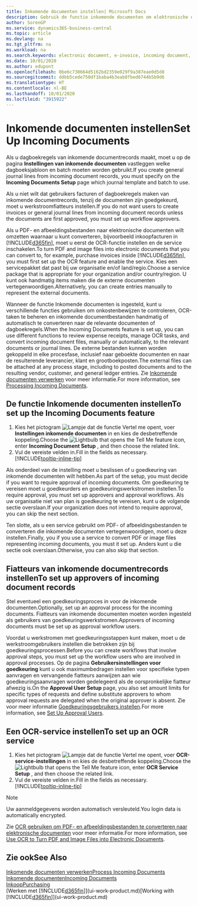 ```yaml
---
title: Inkomende documenten instellen| Microsoft Docs
description: Gebruik de functie inkomende documenten om elektronische documenten te maken, OCR-taken te beheren, facturen te importeren en afbeeldingsbestanden te converteren.
author: SorenGP
ms.service: dynamics365-business-central
ms.topic: article
ms.devlang: na
ms.tgt_pltfrm: na
ms.workload: na
ms.search.keywords: electronic document, e-invoice, incoming document, OCR, ecommerce, document exchange, import invoice
ms.date: 10/01/2020
ms.author: edupont
ms.openlocfilehash: 0be6c730664d5162bd2359e029f9a387eae0d5d8
ms.sourcegitcommit: ddbb5cede750df1baba4b3eab8fbed6744b5b9d6
ms.translationtype: HT
ms.contentlocale: nl-BE
ms.lasthandoff: 10/01/2020
ms.locfileid: "3915922"
---
```

# <a name="set-up-incoming-documents"></a><span data-ttu-id="ca7e6-103">Inkomende documenten instellen</span><span class="sxs-lookup"><span data-stu-id="ca7e6-103">Set Up Incoming Documents</span></span>

<span data-ttu-id="ca7e6-104">Als u dagboekregels van inkomende documentrecords maakt, moet u op de pagina **Instellingen van inkomende documenten** vastleggen welke dagboeksjabloon en batch moeten worden gebruikt.</span><span class="sxs-lookup"><span data-stu-id="ca7e6-104">If you create general journal lines from incoming document records, you must specify on the **Incoming Documents Setup** page which journal template and batch to use.</span></span>

<span data-ttu-id="ca7e6-105">Als u niet wilt dat gebruikers facturen of dagboekregels maken van inkomende documentrecords, tenzij de documenten zijn goedgekeurd, moet u werkstroomfiatteurs instellen.</span><span class="sxs-lookup"><span data-stu-id="ca7e6-105">If you do not want users to create invoices or general journal lines from incoming document records unless the documents are first approved, you must set up workflow approvers.</span></span>

<span data-ttu-id="ca7e6-106">Als u PDF- en afbeeldingsbestanden naar elektronische documenten wilt omzetten waarnaar u kunt converteren, bijvoorbeeld inkoopfacturen in [!INCLUDE[d365fin](includes/d365fin_md.md)], moet u eerst de OCR-functie instellen en de service inschakelen.</span><span class="sxs-lookup"><span data-stu-id="ca7e6-106">To turn PDF and image files into electronic documents that you can convert to, for example, purchase invoices inside [!INCLUDE[d365fin](includes/d365fin_md.md)], you must first set up the OCR feature and enable the service.</span></span> <span data-ttu-id="ca7e6-107">Kies een servicepakket dat past bij uw organisatie en/of land/regio.</span><span class="sxs-lookup"><span data-stu-id="ca7e6-107">Choose a service package that is appropriate for your organization and/or country/region.</span></span> <span data-ttu-id="ca7e6-108">U kunt ook handmatig items maken die de externe documenten vertegenwoordigen.</span><span class="sxs-lookup"><span data-stu-id="ca7e6-108">Alternatively, you can create entries manually to represent the external documents.</span></span>  

<span data-ttu-id="ca7e6-109">Wanneer de functie Inkomende documenten is ingesteld, kunt u verschillende functies gebruiken om onkostenbewijzen te controleren, OCR-taken te beheren en inkomende documentbestanden handmatig of automatisch te converteren naar de relevante documenten of dagboekregels.</span><span class="sxs-lookup"><span data-stu-id="ca7e6-109">When the Incoming Documents feature is set up, you can use different functions to review expense receipts, manage OCR tasks, and convert incoming document files, manually or automatically, to the relevant documents or journal lines.</span></span> <span data-ttu-id="ca7e6-110">De externe bestanden kunnen worden gekoppeld in elke procesfase, inclusief naar geboekte documenten en naar de resulterende leverancier, klant en grootboekposten.</span><span class="sxs-lookup"><span data-stu-id="ca7e6-110">The external files can be attached at any process stage, including to posted documents and to the resulting vendor, customer, and general ledger entries.</span></span> <span data-ttu-id="ca7e6-111">Zie [Inkomende documenten verwerken](across-process-income-documents.md) voor meer informatie.</span><span class="sxs-lookup"><span data-stu-id="ca7e6-111">For more information, see [Processing Incoming Documents](across-process-income-documents.md).</span></span>

## <a name="to-set-up-the-incoming-documents-feature"></a><span data-ttu-id="ca7e6-112">De functie Inkomende documenten instellen</span><span class="sxs-lookup"><span data-stu-id="ca7e6-112">To set up the Incoming Documents feature</span></span>

1. <span data-ttu-id="ca7e6-113">Kies het pictogram ![Lampje dat de functie Vertel me opent](media/ui-search/search_small.png "Vertel me wat u wilt doen"), voer **Instellingen inkomende documenten** in en kies de desbetreffende koppeling.</span><span class="sxs-lookup"><span data-stu-id="ca7e6-113">Choose the ![Lightbulb that opens the Tell Me feature](media/ui-search/search_small.png "Tell me what you want to do") icon, enter **Incoming Document Setup** , and then choose the related link.</span></span>
2. <span data-ttu-id="ca7e6-114">Vul de vereiste velden in.</span><span class="sxs-lookup"><span data-stu-id="ca7e6-114">Fill in the fields as necessary.</span></span> [!INCLUDE[tooltip-inline-tip](includes/tooltip-inline-tip_md.md)]

<span data-ttu-id="ca7e6-115">Als onderdeel van de instelling moet u beslissen of u goedkeuring van inkomende documenten wilt hebben.</span><span class="sxs-lookup"><span data-stu-id="ca7e6-115">As part of the setup, you must decide if you want to require approval of incoming documents.</span></span> <span data-ttu-id="ca7e6-116">Om goedkeuring te vereisen moet u goedkeurders en goedkeuringswerkstromen instellen.</span><span class="sxs-lookup"><span data-stu-id="ca7e6-116">To require approval, you must set up approvers and approval workflows.</span></span> <span data-ttu-id="ca7e6-117">Als uw organisatie niet van plan is goedkeuring te vereisen, kunt u de volgende sectie overslaan.</span><span class="sxs-lookup"><span data-stu-id="ca7e6-117">If your organization does not intend to require approval, you can skip the next section.</span></span>  

<span data-ttu-id="ca7e6-118">Ten slotte, als u een service gebruikt om PDF- of afbeeldingsbestanden te converteren die inkomende documenten vertegenwoordigen, moet u deze instellen.</span><span class="sxs-lookup"><span data-stu-id="ca7e6-118">Finally, you if you use a service to convert PDF or image files representing incoming documents, you must it set up.</span></span> <span data-ttu-id="ca7e6-119">Anders kunt u die sectie ook overslaan.</span><span class="sxs-lookup"><span data-stu-id="ca7e6-119">Otherwise, you can also skip that section.</span></span>  

## <a name="to-set-up-approvers-of-incoming-document-records"></a><span data-ttu-id="ca7e6-120">Fiatteurs van inkomende documentrecords instellen</span><span class="sxs-lookup"><span data-stu-id="ca7e6-120">To set up approvers of incoming document records</span></span>

<span data-ttu-id="ca7e6-121">Stel eventueel een goedkeuringsproces in voor de inkomende documenten.</span><span class="sxs-lookup"><span data-stu-id="ca7e6-121">Optionally, set up an approval process for the incoming documents.</span></span> <span data-ttu-id="ca7e6-122">Fiatteurs van inkomende documenten moeten worden ingesteld als gebruikers van goedkeuringswerkstromen.</span><span class="sxs-lookup"><span data-stu-id="ca7e6-122">Approvers of incoming documents must be set up as approval workflow users.</span></span>

<span data-ttu-id="ca7e6-123">Voordat u werkstromen met goedkeuringsstappen kunt maken, moet u de werkstroomgebruikers instellen die betrokken zijn bij goedkeuringsprocessen.</span><span class="sxs-lookup"><span data-stu-id="ca7e6-123">Before you can create workflows that involve approval steps, you must set up the workflow users who are involved in approval processes.</span></span> <span data-ttu-id="ca7e6-124">Op de pagina **Gebruikersinstellingen voor goedkeuring** kunt u ook maximumbedragen instellen voor specifieke typen aanvragen en vervangende fiatteurs aanwijzen aan wie goedkeuringsaanvragen worden gedelegeerd als de oorspronkelijke fiatteur afwezig is.</span><span class="sxs-lookup"><span data-stu-id="ca7e6-124">On the **Approval User Setup** page, you also set amount limits for specific types of requests and define substitute approvers to whom approval requests are delegated when the original approver is absent.</span></span> <span data-ttu-id="ca7e6-125">Zie voor meer informatie [Goedkeuringsgebruikers instellen](across-how-to-set-up-approval-users.md).</span><span class="sxs-lookup"><span data-stu-id="ca7e6-125">For more information, see [Set Up Approval Users](across-how-to-set-up-approval-users.md).</span></span>

## <a name="to-set-up-an-ocr-service"></a><span data-ttu-id="ca7e6-126">Een OCR-service instellen</span><span class="sxs-lookup"><span data-stu-id="ca7e6-126">To set up an OCR service</span></span>

1. <span data-ttu-id="ca7e6-127">Kies het pictogram ![Lampje dat de functie Vertel me opent](media/ui-search/search_small.png "Vertel me wat u wilt doen"), voer **OCR-service-instellingen** in en kies de desbetreffende koppeling.</span><span class="sxs-lookup"><span data-stu-id="ca7e6-127">Choose the ![Lightbulb that opens the Tell Me feature](media/ui-search/search_small.png "Tell me what you want to do") icon, enter **OCR Service Setup** , and then choose the related link.</span></span>
2. <span data-ttu-id="ca7e6-128">Vul de vereiste velden in.</span><span class="sxs-lookup"><span data-stu-id="ca7e6-128">Fill in the fields as necessary.</span></span> [!INCLUDE[tooltip-inline-tip](includes/tooltip-inline-tip_md.md)]

> [!NOTE]  
> <span data-ttu-id="ca7e6-129">Uw aanmeldgegevens worden automatisch versleuteld.</span><span class="sxs-lookup"><span data-stu-id="ca7e6-129">You login data is automatically encrypted.</span></span>

<span data-ttu-id="ca7e6-130">Zie [OCR gebruiken om PDF- en afbeeldingsbestanden te converteren naar elektronische documenten](across-how-use-ocr-pdf-images-files.md) voor meer informatie.</span><span class="sxs-lookup"><span data-stu-id="ca7e6-130">For more information, see [Use OCR to Turn PDF and Image Files into Electronic Documents](across-how-use-ocr-pdf-images-files.md).</span></span>  

## <a name="see-also"></a><span data-ttu-id="ca7e6-131">Zie ook</span><span class="sxs-lookup"><span data-stu-id="ca7e6-131">See Also</span></span>

[<span data-ttu-id="ca7e6-132">Inkomende documenten verwerken</span><span class="sxs-lookup"><span data-stu-id="ca7e6-132">Process Incoming Documents</span></span>](across-process-income-documents.md)  
[<span data-ttu-id="ca7e6-133">Inkomende documenten</span><span class="sxs-lookup"><span data-stu-id="ca7e6-133">Incoming Documents</span></span>](across-income-documents.md)  
[<span data-ttu-id="ca7e6-134">Inkoop</span><span class="sxs-lookup"><span data-stu-id="ca7e6-134">Purchasing</span></span>](purchasing-manage-purchasing.md)  
<span data-ttu-id="ca7e6-135">[Werken met [!INCLUDE[d365fin](includes/d365fin_md.md)]](ui-work-product.md)</span><span class="sxs-lookup"><span data-stu-id="ca7e6-135">[Working with [!INCLUDE[d365fin](includes/d365fin_md.md)]](ui-work-product.md)</span></span>

